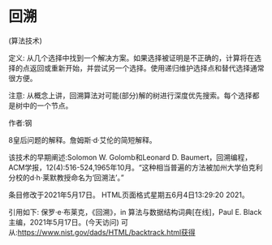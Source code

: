 # 回溯


(算法技术)



定义:
从几个选择中找到一个解决方案。如果选择被证明是不正确的，计算将在选择的点返回或重新开始，并尝试另一个选择。使用递归维护选择点和替代选择通常很方便。



注意:
从概念上讲，回溯算法对可能(部分)解的树进行深度优先搜索。每个选择都是树中的一个节点。


作者:钢


8皇后问题的解释。詹姆斯·d·艾伦的简短解释。



该技术的早期阐述:Solomon W. Golomb和Leonard D. Baumert，回溯编程，ACM学报，12(4):516-524,1965年10月。“这种相当普遍的方法被加州大学伯克利分校的d·h·莱默教授命名为‘回溯法’。”








条目修改于2021年5月17日。
HTML页面格式星期五6月4日13:29:20 2021。



引用如下:
保罗·e·布莱克，《回溯》，in
算法与数据结构词典[在线]，Paul E. Black主编，2021年5月17日。(今天访问)
可从:https://www.nist.gov/dads/HTML/backtrack.html获得